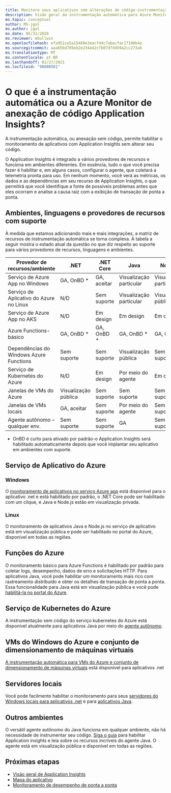 ```yaml
---
title: Monitore seus aplicativos sem alterações de código-instrumentação automática para Azure Monitor Application Insights | Microsoft Docs
description: Visão geral da instrumentação automática para Azure Monitor gerenciamento de desempenho de aplicativos Application Insights Code-out
ms.topic: conceptual
author: MS-jgol
ms.author: jgol
ms.date: 05/31/2020
ms.reviewer: mbullwin
ms.openlocfilehash: efa951ce5a15460e3eacfd4c7abecfac17106b4e
ms.sourcegitcommit: aaa65bd769eb2e234e42cfb07d7d459a2cc273ab
ms.translationtype: MT
ms.contentlocale: pt-BR
ms.lasthandoff: 01/27/2021
ms.locfileid: "98880501"
---
```

# <a name="what-is-auto-instrumentation-or-codeless-attach---azure-monitor-application-insights"></a>O que é a instrumentação automática ou a Azure Monitor de anexação de código Application Insights?

A instrumentação automática, ou anexação sem código, permite habilitar o monitoramento de aplicativos com Application Insights sem alterar seu código.  

O Application Insights é integrado a vários provedores de recursos e funciona em ambientes diferentes. Em essência, tudo o que você precisa fazer é habilitar e, em alguns casos, configurar o agente, que coletará a telemetria pronta para uso. Em nenhum momento, você verá as métricas, os dados e as dependências em seu recurso de Application Insights, o que permitirá que você identifique a fonte de possíveis problemas antes que eles ocorram e analise a causa raiz com a exibição de transação de ponta a ponta.

## <a name="supported-environments-languages-and-resource-providers"></a>Ambientes, linguagens e provedores de recursos com suporte

À medida que estamos adicionando mais e mais integrações, a matriz de recursos de instrumentação automática se torna complexa. A tabela a seguir mostra o estado atual da questão no que diz respeito ao suporte para vários provedores de recursos, linguagens e ambientes.

|Provedor de recursos/ambiente          | .NET            | .NET Core       | Java            | Node.js         | Python          |
|---------------------------------------|-----------------|-----------------|-----------------|-----------------|-----------------|
|Serviço de Azure App no Windows           | GA, OnBD *       | GA, aceitar      | Visualização particular | Visualização particular | Sem suporte   |
|Serviço de Aplicativo do Azure no Linux             | N/D             | Sem suporte   | Visualização particular | Visualização pública  | Sem suporte   |
|Serviço de Azure App no AKS               | N/D             | Em design       | Em design       | Em design       | Sem suporte   |
|Azure Functions-básico                | GA, OnBD *       | GA, OnBD *       | GA, OnBD *       | GA, OnBD *       | GA, OnBD *       |
|Dependências do Windows Azure Functions | Sem suporte   | Sem suporte   | Visualização pública  | Sem suporte   | Sem suporte   |
|Serviço de Kubernetes do Azure               | N/D             | Em design       | Por meio do agente   | Em design       | Sem suporte   |
|Janelas de VMs do Azure                      | Visualização pública  | Sem suporte   | Sem suporte   | Sem suporte   | Sem suporte   |
|Janelas de VMs locais                | GA, aceitar      | Sem suporte   | Por meio do agente   | Sem suporte   | Sem suporte   |
|Agente autônomo – qualquer env.            | Sem suporte   | Sem suporte   | GA              | Sem suporte   | Sem suporte   |

* OnBD é curto para ativado por padrão-o Application Insights será habilitado automaticamente depois que você implantar seu aplicativo em ambientes com suporte. 

## <a name="azure-app-service"></a>Serviço de Aplicativo do Azure

### <a name="windows"></a>Windows

O [monitoramento de aplicativos no serviço Azure app](./azure-web-apps.md?tabs=net) está disponível para o aplicativo .net e está habilitado por padrão, o .NET Core pode ser habilitado com um clique, e Java e Node.js estão em visualização privada.

### <a name="linux"></a>Linux 

O monitoramento de aplicativos Java e Node.js no serviço de aplicativo está em visualização pública e pode ser habilitado no portal do Azure, disponível em todas as regiões.

## <a name="azure-functions"></a>Funções do Azure

O monitoramento básico para Azure Functions é habilitado por padrão para coletar logs, desempenho, dados de erro e solicitações HTTP. Para aplicativos Java, você pode habilitar um monitoramento mais rico com rastreamento distribuído e obter os detalhes de transação de ponta a ponta. Essa funcionalidade para Java está em visualização pública e você pode [habilitá-la no portal do Azure](./monitor-functions.md).

## <a name="azure-kubernetes-service"></a>Serviço de Kubernetes do Azure

A instrumentação sem código do serviço kubernetes do Azure está disponível atualmente para aplicativos Java por meio do [agente autônomo](./java-in-process-agent.md). 

## <a name="azure-windows-vms-and-virtual-machine-scale-set"></a>VMs do Windows do Azure e conjunto de dimensionamento de máquinas virtuais

[A instrumentação automática para VMs do Azure e conjunto de dimensionamento de máquinas virtuais](./azure-vm-vmss-apps.md) está disponível para aplicativos .net 

## <a name="on-premises-servers"></a>Servidores locais
Você pode facilmente habilitar o monitoramento para seus [servidores do Windows locais para aplicativos .net](./status-monitor-v2-overview.md) e para [aplicativos Java](./java-in-process-agent.md).

## <a name="other-environments"></a>Outros ambientes
O versátil agente autônomo do Java funciona em qualquer ambiente, não há necessidade de instrumentar seu código. [Siga o guia](./java-in-process-agent.md) para habilitar Application insights e leia sobre os recursos incríveis do agente Java. O agente está em visualização pública e disponível em todas as regiões. 

## <a name="next-steps"></a>Próximas etapas

* [Visão geral de Application Insights](./app-insights-overview.md)
* [Mapa do aplicativo](./app-map.md)
* [Monitoramento de desempenho de ponta a ponta](../learn/tutorial-performance.md)

